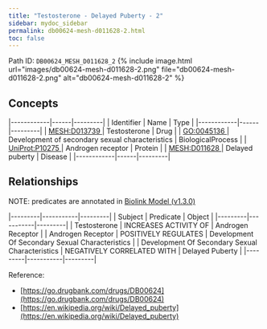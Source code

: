 ```yaml
---
title: "Testosterone - Delayed Puberty - 2"
sidebar: mydoc_sidebar
permalink: db00624-mesh-d011628-2.html
toc: false 
---
```



Path ID: `DB00624_MESH_D011628_2`
{% include image.html url="images/db00624-mesh-d011628-2.png" file="db00624-mesh-d011628-2.png" alt="db00624-mesh-d011628-2" %}

## Concepts

|------------|------|---------|
| Identifier | Name | Type    |
|------------|------|---------|
| <a href="https://identifiers.org/MESH:D013739">MESH:D013739 </a> | Testosterone | Drug |
| <a href="https://identifiers.org/GO:0045136">GO:0045136 </a> | Development of secondary sexual characteristics | BiologicalProcess |
| <a href="https://identifiers.org/UniProt:P10275">UniProt:P10275 </a> | Androgen receptor | Protein |
| <a href="https://identifiers.org/MESH:D011628">MESH:D011628 </a> | Delayed puberty | Disease |
|------------|------|---------|

## Relationships


NOTE: predicates are annotated in <a href="https://github.com/biolink/biolink-model/releases/tag/v1.3.0">Biolink Model (v1.3.0)</a>

|---------|-----------|---------|
| Subject | Predicate | Object  |
|---------|-----------|---------|
| Testosterone | INCREASES ACTIVITY OF | Androgen Receptor |
| Androgen Receptor | POSITIVELY REGULATES | Development Of Secondary Sexual Characteristics |
| Development Of Secondary Sexual Characteristics | NEGATIVELY CORRELATED WITH | Delayed Puberty |
|---------|-----------|---------|

Reference: 
  - [https://go.drugbank.com/drugs/DB00624](https://go.drugbank.com/drugs/DB00624)
  - [https://en.wikipedia.org/wiki/Delayed_puberty](https://en.wikipedia.org/wiki/Delayed_puberty)
